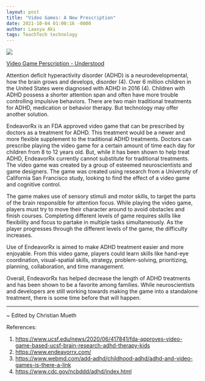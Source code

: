 ```yaml
---
layout: post
title: "Video Games: A New Prescription"
date: 2021-10-04 01:00:16 -0000
author: Laasya Aki
tags: TeachTech technology
---
```


![](https://img1.wsimg.com/isteam/ip/256c2eac-6fce-4fa6-8cc2-cb0858d3cc58/i1130145003.jpg/:/rs=w:1280)

[Video Game Perscription - Understood](https://images.ctfassets.net/p0qf7j048i0q/04A8E11987EB47C1BD6703D814103EEA/12d15c500723d817e3e7c4c96f0f08b8/i1130145003.jpg)

Attention deficit hyperactivity disorder (ADHD) is a neurodevelopmental, how the brain grows and develops, disorder (4). Over 6 million children in the United States were diagnosed with ADHD in 2016 (4). Children with ADHD possess a shorter attention span and often have more trouble controlling impulsive behaviors. There are two main traditional treatments for ADHD, medication or behavior therapy. But technology may offer another solution. 

EndeavorRx is an FDA approved video game that can be prescribed by doctors as a treatment for ADHD. This treatment would be a newer and more flexible supplement to the traditional ADHD treatments. Doctors can prescribe playing the video game for a certain amount of time each day for children from 8 to 12 years old. But, while it has been shown to help treat ADHD, EndeavorRx currently cannot substitute for traditional treatments. The video game was created by a group of esteemed neuroscientists and game designers. The game was created using research from a University of California San Francisco study, looking to find the effect of a video game and cognitive control.

The game makes use of sensory stimuli and motor skills, to target the parts of the brain responsible for attention focus. While playing the video game, players must try to move their character around to avoid obstacles and finish courses. Completing different levels of game requires skills like flexibility and focus to partake in multiple tasks simultaneously. As the player progresses through the different levels of the game, the difficulty increases. 

Use of EndeavorRx is aimed to make ADHD treatment easier and more enjoyable. From this video game, players could learn skills like hand-eye coordination, visual-spatial skills, strategy, problem-solving, prioritizing, planning, collaboration, and time management. 

Overall, EndeavorRx has helped decrease the length of ADHD treatments and has been shown to be a favorite among families. While neuroscientists and developers are still working towards making the game into a standalone treatment, there is some time before that will happen.

---

~ Edited by Christian Mueth

References:

1. https://www.ucsf.edu/news/2020/06/417841/fda-approves-video-game-based-ucsf-brain-research-adhd-therapy-kids
2. https://www.endeavorrx.com/
3. https://www.webmd.com/add-adhd/childhood-adhd/adhd-and-video-games-is-there-a-link
4. https://www.cdc.gov/ncbddd/adhd/index.html
